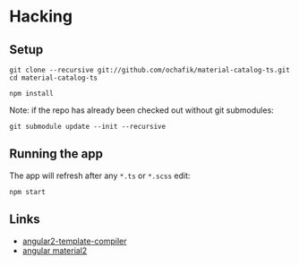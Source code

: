 # Hacking

## Setup

```
git clone --recursive git://github.com/ochafik/material-catalog-ts.git
cd material-catalog-ts

npm install
```

Note: if the repo has already been checked out without git submodules:
```
git submodule update --init --recursive
```

## Running the app

The app will refresh after any `*.ts` or `*.scss` edit:
```
npm start
```

## Links

- [angular2-template-compiler](https://www.npmjs.com/package/angular2-template-compiler)
- [angular material2](https://github.com/angular/material2)
